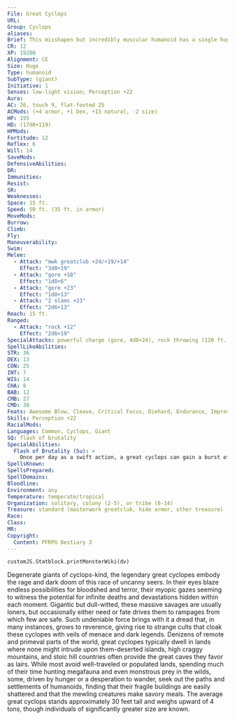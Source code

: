 ```yaml
---
File: Great Cyclops
URL: 
Group: Cyclops
aliases: 
Brief: This misshapen but incredibly muscular humanoid has a single huge bloodshot eye set under a short, jagged horn on its brow.
CR: 12
XP: 19200
Alignment: CE
Size: Huge
Type: humanoid
SubType: (giant)
Initiative: 1
Senses: low-light vision; Perception +22
Aura: 
AC: 26, touch 9, flat-footed 25
ACMods: (+4 armor, +1 Dex, +13 natural, -2 size)
HP: 195
HD: (17d8+119)
HPMods: 
Fortitude: 12
Reflex: 6
Will: 14
SaveMods: 
DefensiveAbilities: 
DR: 
Immunities: 
Resist: 
SR: 
Weaknesses: 
Space: 15 ft.
Speed: 50 ft. (35 ft. in armor)
MoveMods: 
Burrow: 
Climb: 
Fly: 
Maneuverability: 
Swim: 
Melee: 
  - Attack: "mwk greatclub +24/+19/+14"
    Effect: "3d8+19"
  - Attack: "gore +18"
    Effect: "1d8+6"
  - Attack: "gore +23"
    Effect: "1d8+13"
  - Attack: "2 slams +23"
    Effect: "2d6+13"
Reach: 15 ft.
Ranged: 
  - Attack: "rock +12"
    Effect: "2d6+19"
SpecialAttacks: powerful charge (gore, 4d8+24), rock throwing (120 ft.)
SpellLikeAbilities: 
STR: 36
DEX: 13
CON: 25
INT: 7
WIS: 14
CHA: 8
BAB: 12
CMB: 27
CMD: 38
Feats: Awesome Blow, Cleave, Critical Focus, Diehard, Endurance, Improved Bull Rush, Iron Will, Power Attack, Sickening Critical
Skills: Perception +22
RacialMods: 
Languages: Common, Cyclops, Giant
SQ: flash of brutality
SpecialAbilities:
  Flash of Brutality (Su): >
    Once per day as a swift action, a great cyclops can gain a burst of savage of inspiration. When it does, it doubles the threat range of all weapons, natural attacks, and rock attacks it makes until the start of its next turn. Furthermore, once per day, when the great cyclops reaches 0 or fewer hit points and is conscious because of its Diehard feat, this ability recharges, allowing it to use the ability a second time that same day.
SpellsKnown: 
SpellsPrepared: 
SpellDomains: 
Bloodline: 
Environment: any
Temperature: temperate/tropical
Organization: solitary, colony (2-5), or tribe (6-14)
Treasure: standard (masterwork greatclub, hide armor, other treasure)
Race: 
Class: 
MR: 
Copyright:
  Content: PFRPG Bestiary 3
---
```

```dataviewjs
customJS.Statblock.printMonsterWiki(dv)
```
Degenerate giants of cyclops-kind, the legendary great cyclopes embody the rage and dark doom of this race of uncanny seers. In their eyes blaze endless possibilities for bloodshed and terror, their myopic gazes seeming to witness the potential for infinite deaths and devastations hidden within each moment. Gigantic but dull-witted, these massive savages are usually loners, but occasionally either need or fate drives them to rampages from which few are safe. Such undeniable force brings with it a dread that, in many instances, grows to reverence, giving rise to strange cults that cloak these cyclopes with veils of menace and dark legends.  Denizens of remote and primeval parts of the world, great cyclopes typically dwell in lands where none might intrude upon them-deserted islands, high craggy mountains, and stoic hill countries often provide the great caves they favor as lairs. While most avoid well-traveled or populated lands, spending much of their time hunting megafauna and even monstrous prey in the wilds, some, driven by hunger or a desperation to wander, seek out the paths and settlements of humanoids, finding that their fragile buildings are easily shattered and that the mewling creatures make savory meals.  The average great cyclops stands approximately 30 feet tall and weighs upward of 4 tons, though individuals of significantly greater size are known.
